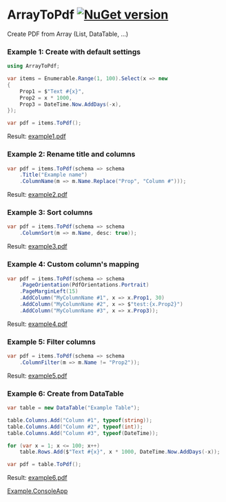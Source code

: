 # ArrayToPdf [![NuGet version](https://badge.fury.io/nu/ArrayToPdf.svg)](http://badge.fury.io/nu/ArrayToPdf)
Create PDF from Array (List, DataTable, ...)

### Example 1: Create with default settings
```C#
using ArrayToPdf;

var items = Enumerable.Range(1, 100).Select(x => new
{
    Prop1 = $"Text #{x}",
    Prop2 = x * 1000,
    Prop3 = DateTime.Now.AddDays(-x),
});

var pdf = items.ToPdf();
```
Result: 
[example1.pdf](https://github.com/mustaddon/ArrayToPdf/raw/master/Examples/example1.pdf)


### Example 2: Rename title and columns
```C#
var pdf = items.ToPdf(schema => schema
    .Title("Example name")
    .ColumnName(m => m.Name.Replace("Prop", "Column #")));
```
Result: 
[example2.pdf](https://github.com/mustaddon/ArrayToPdf/raw/master/Examples/example2.pdf)


### Example 3: Sort columns
```C#
var pdf = items.ToPdf(schema => schema
    .ColumnSort(m => m.Name, desc: true));
```
Result: 
[example3.pdf](https://github.com/mustaddon/ArrayToPdf/raw/master/Examples/example3.pdf)


### Example 4: Custom column's mapping
```C#
var pdf = items.ToPdf(schema => schema
    .PageOrientation(PdfOrientations.Portrait)
    .PageMarginLeft(15)
    .AddColumn("MyColumnName #1", x => x.Prop1, 30)
    .AddColumn("MyColumnName #2", x => $"test:{x.Prop2}")
    .AddColumn("MyColumnName #3", x => x.Prop3));
```
Result: 
[example4.pdf](https://github.com/mustaddon/ArrayToPdf/raw/master/Examples/example4.pdf)


### Example 5: Filter columns
```C#
var pdf = items.ToPdf(schema => schema
    .ColumnFilter(m => m.Name != "Prop2"));
```
Result: 
[example5.pdf](https://github.com/mustaddon/ArrayToPdf/raw/master/Examples/example5.pdf)


### Example 6: Create from DataTable
```C#
var table = new DataTable("Example Table");

table.Columns.Add("Column #1", typeof(string));
table.Columns.Add("Column #2", typeof(int));
table.Columns.Add("Column #3", typeof(DateTime));

for (var x = 1; x <= 100; x++)
    table.Rows.Add($"Text #{x}", x * 1000, DateTime.Now.AddDays(-x));

var pdf = table.ToPdf();
```
Result: 
[example6.pdf](https://github.com/mustaddon/ArrayToPdf/raw/master/Examples/example6.pdf)


[Example.ConsoleApp](https://github.com/mustaddon/ArrayToPdf/tree/master/Examples/Example.ConsoleApp/)
